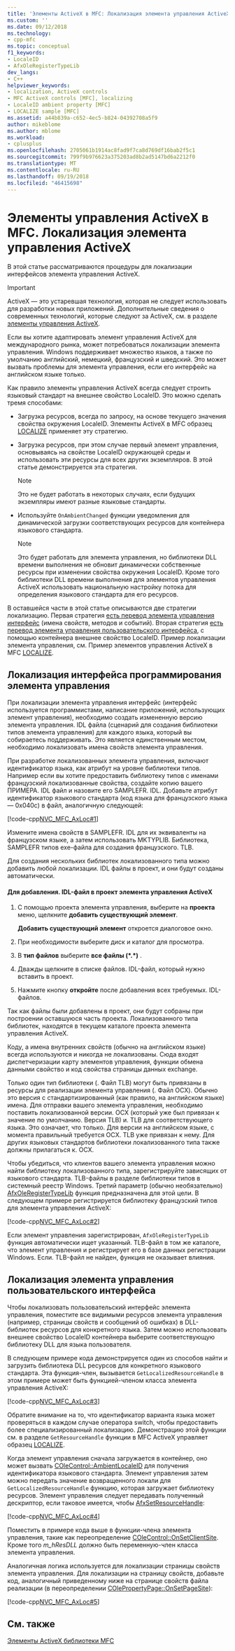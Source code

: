 ```yaml
---
title: 'Элементы ActiveX в MFC: Локализация элемента управления ActiveX | Документация Майкрософт'
ms.custom: ''
ms.date: 09/12/2018
ms.technology:
- cpp-mfc
ms.topic: conceptual
f1_keywords:
- LocaleID
- AfxOleRegisterTypeLib
dev_langs:
- C++
helpviewer_keywords:
- localization, ActiveX controls
- MFC ActiveX controls [MFC], localizing
- LocaleID ambient property [MFC]
- LOCALIZE sample [MFC]
ms.assetid: a44b839a-c652-4ec5-b824-04392708a5f9
author: mikeblome
ms.author: mblome
ms.workload:
- cplusplus
ms.openlocfilehash: 2705061b1914ac8fad9f7ca8d769df16bab2f5c1
ms.sourcegitcommit: 799f9b976623a375203ad8b2ad5147bd6a2212f0
ms.translationtype: MT
ms.contentlocale: ru-RU
ms.lasthandoff: 09/19/2018
ms.locfileid: "46415698"
---
```

# <a name="mfc-activex-controls-localizing-an-activex-control"></a>Элементы управления ActiveX в MFC. Локализация элемента управления ActiveX

В этой статье рассматриваются процедуры для локализации интерфейсов элемента управления ActiveX.

>[!IMPORTANT]
> ActiveX — это устаревшая технология, которая не следует использовать для разработки новых приложений. Дополнительные сведения о современных технологий, которые следуют за ActiveX, см. в разделе [элементы управления ActiveX](activex-controls.md).

Если вы хотите адаптировать элемент управления ActiveX для международного рынка, может потребоваться локализации элемента управления. Windows поддерживает множество языков, а также по умолчанию английский, немецкий, французский и шведский. Это может вызвать проблемы для элемента управления, если его интерфейс на английском языке только.

Как правило элементы управления ActiveX всегда следует строить языковый стандарт на внешнее свойство LocaleID. Это можно сделать тремя способами:

- Загрузка ресурсов, всегда по запросу, на основе текущего значения свойства окружения LocaleID. Элементы ActiveX в MFC образец [LOCALIZE](../visual-cpp-samples.md) применяет эту стратегию.

- Загрузка ресурсов, при этом случае первый элемент управления, основываясь на свойстве LocaleID окружающей среды и использовать эти ресурсы для всех других экземпляров. В этой статье демонстрируется эта стратегия.

    > [!NOTE]
    >  Это не будет работать в некоторых случаях, если будущих экземпляры имеют разные языковые стандарты.

- Используйте `OnAmbientChanged` функции уведомления для динамической загрузки соответствующих ресурсов для контейнера языкового стандарта.

    > [!NOTE]
    >  Это будет работать для элемента управления, но библиотеки DLL времени выполнения не обновит динамически собственные ресурсы при изменении свойства окружения LocaleID. Кроме того библиотеки DLL времени выполнения для элементов управления ActiveX использовать национальную настройку потока для определения языкового стандарта для его ресурсов.

В оставшейся части в этой статье описываются две стратегии локализацию. Первая стратегия [есть перевод элемента управления интерфейс](#_core_localizing_your_control.92.s_programmability_interface) (имена свойств, методов и событий). Вторая стратегия [есть перевод элемента управления пользовательского интерфейса](#_core_localizing_the_control.92.s_user_interface), с помощью контейнера внешнее свойство LocaleID. Пример локализации элемента управления, см. Пример элементов управления ActiveX в MFC [LOCALIZE](../visual-cpp-samples.md).

##  <a name="_core_localizing_your_control.92.s_programmability_interface"></a> Локализация интерфейса программирования элемента управления

При локализации элемента управления интерфейс (интерфейс используется программистами, написание приложений, использующих элемент управления), необходимо создать измененную версию элемента управления. IDL файла (сценарий для создания библиотеки типов элемента управления) для каждого языка, который вы собираетесь поддерживать. Это является единственным местом, необходимо локализовать имена свойств элемента управления.

При разработке локализованных элемента управления, включают идентификатор языка, как атрибут на уровне библиотеки типов. Например если вы хотите предоставить библиотеку типов с именами французский локализованные свойства, создайте копию вашего ПРИМЕРА. IDL файл и назовите его SAMPLEFR. IDL. Добавьте атрибут идентификатор языкового стандарта (код языка для французского языка — 0x040c) в файл, аналогичную следующей:

[!code-cpp[NVC_MFC_AxLoc#1](../mfc/codesnippet/cpp/mfc-activex-controls-localizing-an-activex-control_1.idl)]

Измените имена свойств в SAMPLEFR. IDL для их эквиваленты на французском языке, а затем использовать MKTYPLIB. Библиотека, SAMPLEFR типов exe-файла для создания французского. TLB.

Для создания нескольких библиотек локализованного типа можно добавить любой локализации. IDL файлы в проект, и они будут созданы автоматически.

#### <a name="to-add-an-idl-file-to-your-activex-control-project"></a>Для добавления. IDL-файл в проект элемента управления ActiveX

1. С помощью проекта элемента управления, выберите на **проекта** меню, щелкните **добавить существующий элемент**.

     **Добавить существующий элемент** откроется диалоговое окно.

1. При необходимости выберите диск и каталог для просмотра.

1. В **тип файлов** выберите **все файлы (\*.\*)** .

1. Дважды щелкните в списке файлов. IDL-файл, который нужно вставить в проект.

1. Нажмите кнопку **откройте** после добавления всех требуемых. IDL-файлов.

Так как файлы были добавлены в проект, они будут собраны при построении оставшуюся часть проекта. Локализованного типа библиотек, находятся в текущем каталоге проекта элемента управления ActiveX.

Коду, а имена внутренних свойств (обычно на английском языке) всегда используются и никогда не локализованы. Сюда входят диспетчеризации карту элементов управления, функции обмена данными свойство и код свойства страницы данных exchange.

Только один тип библиотеки (. Файл TLB) могут быть привязаны в ресурсы для реализации элемента управления (. Файл OCX). Обычно это версия с стандартизированный (как правило, на английском языке) имена. Для отправки вашего элемента управления, необходимо поставить локализованной версии. OCX (который уже был привязан к значение по умолчанию. Версия TLB) и. TLB для соответствующего языка. Это означает, что только. Для версии на английском языке, с момента правильный требуется OCX. TLB уже привязан к нему. Для других языковых стандартов библиотеки локализованного типа также должны прилагаться к. OCX.

Чтобы убедиться, что клиентов вашего элемента управления можно найти библиотеку локализованного типа, зарегистрируйте зависящих от языкового стандарта. TLB-файлы в разделе библиотеки типов в системный реестр Windows. Третий параметр (обычно необязательно) [AfxOleRegisterTypeLib](../mfc/reference/registering-ole-controls.md#afxoleregistertypelib) функция предназначена для этой цели. В следующем примере регистрируется библиотеку французский типов для элемента управления ActiveX:

[!code-cpp[NVC_MFC_AxLoc#2](../mfc/codesnippet/cpp/mfc-activex-controls-localizing-an-activex-control_2.cpp)]

Если элемент управления зарегистрирован, `AfxOleRegisterTypeLib` функция автоматически ищет указанный. TLB-файл в том же каталоге, что элемент управления и регистрирует его в базе данных регистрации Windows. Если. TLB-файл не найден, функция не оказывает влияния.

##  <a name="_core_localizing_the_control.92.s_user_interface"></a> Локализация элемента управления пользовательского интерфейса

Чтобы локализовать пользовательский интерфейс элемента управления, поместите все видимыми ресурсов элемента управления (например, страницы свойств и сообщений об ошибках) в DLL-библиотек ресурсов для конкретного языка. Затем можно использовать внешнее свойство LocaleID контейнера выберите соответствующую библиотеку DLL для языка пользователя.

В следующем примере кода демонстрируется один из способов найти и загрузить библиотека DLL ресурсов для конкретного языкового стандарта. Эта функция-член, вызывается `GetLocalizedResourceHandle` в этом примере может быть функцией-членом класса элемента управления ActiveX:

[!code-cpp[NVC_MFC_AxLoc#3](../mfc/codesnippet/cpp/mfc-activex-controls-localizing-an-activex-control_3.cpp)]

Обратите внимание на то, что идентификатор варианта языка может проверяться в каждом случае оператора switch, чтобы предоставить более специализированный локализацию. Демонстрацию этой функции см. в разделе `GetResourceHandle` функции в MFC ActiveX управляет образец [LOCALIZE](../visual-cpp-samples.md).

Когда элемент управления сначала загружается в контейнер, оно может вызвать [COleControl::AmbientLocaleID](../mfc/reference/colecontrol-class.md#ambientlocaleid) для получения идентификатора языкового стандарта. Элемент управления затем можно передать значение возвращенного локали для `GetLocalizedResourceHandle` функцию, которая загружает библиотеку ресурсов. Элемент управления следует передавать полученный дескриптор, если таковое имеется, чтобы [AfxSetResourceHandle](../mfc/reference/application-information-and-management.md#afxsetresourcehandle):

[!code-cpp[NVC_MFC_AxLoc#4](../mfc/codesnippet/cpp/mfc-activex-controls-localizing-an-activex-control_4.cpp)]

Поместить в примере кода выше в функции-члена элемента управления, такие как переопределение [COleControl::OnSetClientSite](../mfc/reference/colecontrol-class.md#onsetclientsite). Кроме того *m_hResDLL* должно быть переменную-член класса элемента управления.

Аналогичная логика используется для локализации страницы свойств элемента управления. Для локализации на страницу свойств, добавьте код, аналогичный приведенному ниже на странице свойств файла реализации (в переопределении [COlePropertyPage::OnSetPageSite](../mfc/reference/colepropertypage-class.md#onsetpagesite)):

[!code-cpp[NVC_MFC_AxLoc#5](../mfc/codesnippet/cpp/mfc-activex-controls-localizing-an-activex-control_5.cpp)]

## <a name="see-also"></a>См. также

[Элементы ActiveX библиотеки MFC](../mfc/mfc-activex-controls.md)

